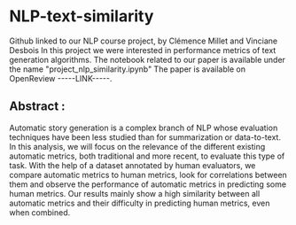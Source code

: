 # NLP-text-similarity
Github linked to our NLP course project, by Clémence Millet and Vinciane Desbois
In this project we were interested in performance metrics of text generation algorithms. 
The notebook related to our paper is available under the name "project_nlp_similarity.ipynb"
The paper is available on OpenReview -----LINK-----.

## Abstract : 
Automatic story generation is a complex branch of NLP whose evaluation techniques have been less studied than for summarization or data-to-text. In this analysis, we will focus on the relevance of the different existing automatic metrics, both traditional and more recent, to evaluate this type of task. With the help of a dataset annotated by human evaluators, we compare automatic metrics to human metrics, look for correlations between them and observe the performance of automatic metrics in predicting some human metrics. Our results mainly show a high similarity between all automatic metrics and their difficulty in predicting human metrics, even when combined.
